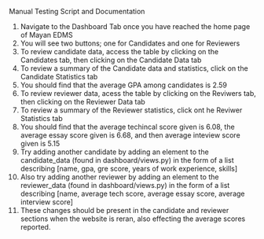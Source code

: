 Manual Testing Script and Documentation

1. Navigate to the Dashboard Tab once you have reached the home page of Mayan EDMS
2. You will see two buttons; one for Candidates and one for Reviewers
3. To review candidate data, access the table by clicking on the Candidates tab, then clicking on the Candidate Data tab
4. To review a summary of the Candidate data and statistics, click on the Candidate Statistics tab
5. You should find that the average GPA among candidates is 2.59
6. To review reviewer data, acess the table by clicking on the Reviwers tab, then clicking on the Reviewer Data tab
7. To review a summary of the Reviewer statistics, click ont he Reviwer Statistics tab
8. You should find that the average techincal score given is 6.08, the average essay score given is 6.68, and then average inteview score given is 5.15
9. Try adding another candidate by adding an element to the candidate_data (found in dashboard/views.py) in the form of a list describing [name, gpa, gre score, years of work experience, skills] 
10. Also try adding another reviewer by adding an element to the reviewer_data (found in dashboard/views.py) in the form of a list describing [name, average tech score, average essay score, average interview score] 
11. These changes should be present in the candidate and reviewer sections when the website is reran, also effecting the average scores reported.
